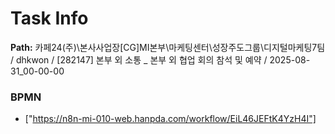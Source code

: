 # Task Info

**Path:** 카페24(주)\본사사업장\[CG]MI본부\마케팅센터\성장주도그룹\디지털마케팅7팀 / dhkwon / [282147] 본부 외 소통 _ 본부 외 협업 회의 참석 및 예약 / 2025-08-31_00-00-00

### BPMN
- ["https://n8n-mi-010-web.hanpda.com/workflow/EiL46JEFtK4YzH4I"]

